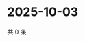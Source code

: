 # 2025-10-03

共 0 条

<!-- BEGIN ZHIHUVIDEO -->
<!-- 最后更新时间 Fri Oct 03 2025 20:21:00 GMT+0800 (China Standard Time) -->

<!-- END ZHIHUVIDEO -->
